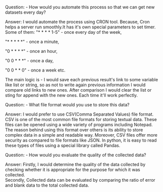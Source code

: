 Question:     - How would you automate this process so that we can get new datasets every day?


Answer:       I would automate the process using CRON tool. Because, Cron helps a server run smoothly.It has it's own special parameters to set timer. Some of them: 
"* * * * 1-5" -  	once every day of the week,

"* * * * *" - once a minute,

"0 * * * *" - once an hour,

"0 0 * * *" - once a day,

"0 0 * * 0" - once a week etc.

The main logic is - 
I would save each previous result's link to some variable like list or string, so as not to write again previous information I would compare old links to new ones. After comparison I would clear the list or sting for append with the new ones. Each time it'll work perfectly.





Question:     - What file format would you use to store this data?


Answer:       I would prefer to use CSV(Comma Separated Values) file format. CSV is one of the most common file formats for storing textual data.
These files can be opened using a wide variety of programs including Notepad. The reason behind using this format over others is its ability to store complex data in a simple and readable way.
Moreover, CSV files offer more security as compared to file formats like JSON. In python, it is easy to read these types of files using a special library called Pandas.





Question:    - How would you evaluate the quality of the collected data?


Answer:       Firstly, I would determine the quality of the data collected by checking whether it is appropriate for the purpose for which it was collected.  
Secondly, Collected data can be evaluated by comparing the ratio of error and blank data to the total collected data.
